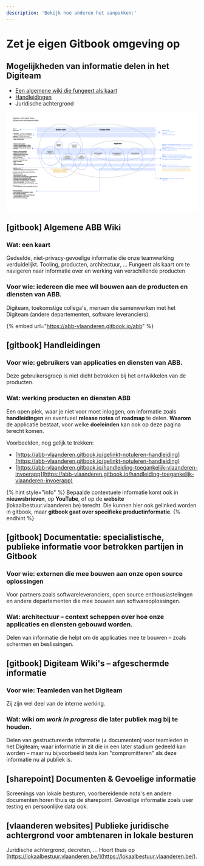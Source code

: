 ```yaml
---
description: 'Bekijk hoe anderen het aanpakken:'
---
```


# Zet je eigen Gitbook omgeving op

## Mogelijkheden van informatie delen in het Digiteam

* [Een algemene wiki die fungeert als kaart](./#0-gitbook-algemene-abb-wiki)
* [Handleidingen](./#1-gitbook-handleidingen)
* Juridische achtergrond

![Informatiestromen](../.gitbook/assets/knowledge-base-informatiestromen.png)

## \[gitbook\] Algemene ABB Wiki

### Wat: een kaart

Gedeelde, niet-privacy-gevoelige informatie die onze teamwerking verduidelijkt. Tooling, producten, architectuur, ... Fungeert als kaart om te navigeren naar informatie over en werking van verschillende producten

### Voor wie: iedereen die mee wil bouwen aan de producten en diensten van ABB.

Digiteam, toekomstige collega's, mensen die samenwerken met het Digiteam \(andere departementen, software leveranciers\).

{% embed url="https://abb-vlaanderen.gitbook.io/abb" %}

## \[gitbook\] Handleidingen

### Voor wie: gebruikers van applicaties en diensten van ABB.

 Deze gebruikersgroep is niet dicht betrokken bij het ontwikkelen van de producten.

### Wat: werking producten en diensten ABB

Een open plek, waar je niet voor moet inloggen, om informatie zoals **handleidingen** en eventueel **release notes** of **roadmap** te delen. **Waarom** de applicatie bestaat, voor welke **doeleinden** kan ook op deze pagina terecht komen.  
  
Voorbeelden, nog gelijk te trekken:  
- [https://abb-vlaanderen.gitbook.io/gelinkt-notuleren-handleiding](https://abb-vlaanderen.gitbook.io/gelinkt-notuleren-handleiding)  
- [https://abb-vlaanderen.gitbook.io/handleiding-toegankelijk-vlaanderen-invoerapp](https://abb-vlaanderen.gitbook.io/handleiding-toegankelijk-vlaanderen-invoerapp)

{% hint style="info" %}
Bepaalde contextuele informatie komt ook in **nieuwsbrieven**, op **YouTube**, of op de **website** \(lokaalbestuur.vlaanderen.be\) terecht. Die kunnen hier ook gelinked worden in gitbook, maar **gitbook gaat over specifieke productinformatie**.
{% endhint %}

## \[gitbook\] Documentatie: specialistische, publieke informatie voor betrokken partijen in Gitbook

### Voor wie: externen die mee bouwen aan onze open source oplossingen

Voor partners zoals softwareleveranciers, open source enthousiastelingen en andere departementen die mee bouwen aan softwareoplossingen.

### Wat: architectuur – context scheppen over hoe onze applicaties en diensten gebouwd worden.

Delen van informatie die helpt om de applicaties mee te bouwen – zoals schermen en beslissingen.

## \[gitbook\] Digiteam Wiki's – afgeschermde informatie

### Voor wie: Teamleden van het Digiteam

Zij zijn wel deel van de interne werking.

### Wat: wiki om _work in progress_ die later publiek mag bij te houden.

Delen van gestructureerde informatie \(≠ documenten\) voor teamleden in het Digiteam; waar informatie in zit die in een later stadium gedeeld kan worden – maar nu bijvoorbeeld tests kan "compromitteren" als deze informatie nu al publiek is.

## \[sharepoint\] Documenten & Gevoelige informatie

Screenings van lokale besturen, voorbereidende nota's en andere documenten horen thuis op de sharepoint. Gevoelige informatie zoals user testing en persoonlijke data ook.

## \[vlaanderen websites\] Publieke juridische achtergrond voor ambtenaren in lokale besturen

Juridische achtergrond, decreten, ... Hoort thuis op [https://lokaalbestuur.vlaanderen.be/](https://lokaalbestuur.vlaanderen.be/).

